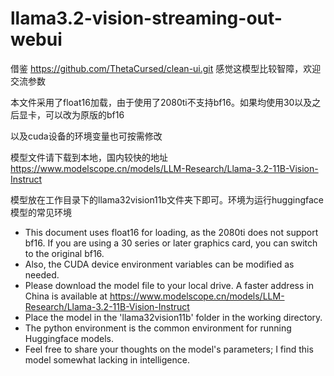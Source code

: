 # llama3.2-vision-streaming-out-webui
借鉴 https://github.com/ThetaCursed/clean-ui.git 感觉这模型比较智障，欢迎交流参数

本文件采用了float16加载，由于使用了2080ti不支持bf16。如果均使用30以及之后显卡，可以改为原版的bf16

以及cuda设备的环境变量也可按需修改

模型文件请下载到本地，国内较快的地址 https://www.modelscope.cn/models/LLM-Research/Llama-3.2-11B-Vision-Instruct

模型放在工作目录下的llama32vision11b文件夹下即可。环境为运行huggingface模型的常见环境


- This document uses float16 for loading, as the 2080ti does not support bf16. If you are using a 30 series or later graphics card, you can switch to the original bf16.
- Also, the CUDA device environment variables can be modified as needed.
- Please download the model file to your local drive. A faster address in China is available at https://www.modelscope.cn/models/LLM-Research/Llama-3.2-11B-Vision-Instruct
- Place the model in the 'llama32vision11b' folder in the working directory.
- The python environment is the common environment for running Huggingface models.
- Feel free to share your thoughts on the model's parameters; I find this model somewhat lacking in intelligence.

